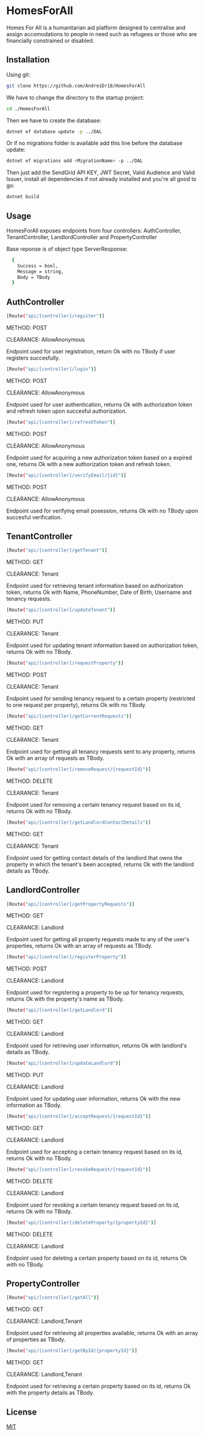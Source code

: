 # HomesForAll

Homes For All is a humanitarian aid platform designed to centralise and assign accomodations to people in need such as refugees or those who are financially constrained or disabled. 

## Installation

Using git:

```bash
git clone https://github.com/AndreiDr18/HomesForAll
```

We have to change the directory to the startup project:
```bash
cd ./HomesForAll
```

Then we have to create the database:

```bash
dotnet ef database update -p ../DAL
```

Or if no migrations folder is available add this line before the database update:

```bash
dotnet ef migrations add <MigrationName> -p ../DAL
```

Then just add the SendGrid API KEY, JWT Secret, Valid Audience and Valid Issuer, install all dependencies if not already installed and you're all good to go:

```bash
dotnet build
```

## Usage

HomesForAll exposes endpoints from four controllers: AuthController, TenantController, LandlordController and PropertyController

Base reponse is of object type ServerResponse<TBody>:
```bash
  {
    Success = bool,
    Message = string,
    Body = TBody
  }
```

## AuthController

  ```bash
  [Route("api/[controller]/register")]
  ```
  METHOD: POST

  CLEARANCE: AllowAnonymous

  Endpoint used for user registration, return Ok with no TBody if user registers succesfully.

  ```bash
  [Route("api/[controller]/login")]
  ```
  METHOD: POST

  CLEARANCE: AllowAnonymous

  Endpoint used for user authentication, returns Ok with authorization token and refresh token upon succesful authorization.

  ```bash
  [Route("api/[controller]/refreshToken")]
  ```
  METHOD: POST

  CLEARANCE: AllowAnonymous

  Endpoint used for acquiring a new authorization token based on a expired one, returns Ok with a new authorization token and refresh token. 

  ```bash
  [Route("api/[controller]/verifyEmail/{id}")]
  ```
  METHOD: POST

  CLEARANCE: AllowAnonymous

  Endpoint used for verifying email posession, returns Ok with no TBody upon succesful verification.

## TenantController


  ```bash
  [Route("api/[controller]/getTenant")]
  ```

  METHOD: GET

  CLEARANCE: Tenant

  Endpoint used for retrieving tenant information based on authorization token, returns Ok with Name, PhoneNumber, Date of Birth, Username and tenancy requests.


  ```bash
  [Route("api/[controller]/updateTenant")]
  ```

  METHOD: PUT

  CLEARANCE: Tenant

  Endpoint used for updating tenant information based on authorization token, returns Ok with no TBody.

  ```bash
  [Route("api/[controller]/requestProperty")]
  ```

  METHOD: POST

  CLEARANCE: Tenant

  Endpoint used for sending tenancy request to a certain property (restricted to one request per property), returns Ok with no TBody.

  ```bash
  [Route("api/[controller]/getCurrentRequests")]
  ```

  METHOD: GET

  CLEARANCE: Tenant

  Endpoint used for getting all tenancy requests sent to any property, returns Ok with an array of requests as TBody.

  ```bash
  [Route("api/[controller]/removeRequest/{requestId}")]
  ```

  METHOD: DELETE

  CLEARANCE: Tenant

  Endpoint used for removing a certain tenancy request based on its id, returns Ok with no TBody.
  
  ```bash
  [Route("api/[controller]/getLandlordContactDetails")]
  ```

  METHOD: GET

  CLEARANCE: Tenant

  Endpoint used for getting contact details of the landlord that owns the property in which the tenant's been accepted, returns Ok with the landlord details as TBody.
  
## LandlordController
  
  
  ```bash
  [Route("api/[controller]/getPropertyRequests")]
  ```

  METHOD: GET

  CLEARANCE: Landlord

  Endpoint used for getting all property requests made to any of the user's properties, returns Ok with an array of requests as TBody.
  
  
  ```bash
  [Route("api/[controller]/registerProperty")]
  ```

  METHOD: POST

  CLEARANCE: Landlord

  Endpoint used for registering a property to be up for tenancy requests, returns Ok with the property's name as TBody.
  
  
  ```bash
  [Route("api/[controller]/getLandlord")]
  ```

  METHOD: GET

  CLEARANCE: Landlord

  Endpoint used for retrieving user information, returns Ok with landlord's details as TBody.
  
  
  ```bash
  [Route("api/[controller]/updateLandlord")]
  ```

  METHOD: PUT

  CLEARANCE: Landlord

  Endpoint used for updating user information, returns Ok with the new information as TBody.
  
  ```bash
  [Route("api/[controller]/acceptRequest/{requestId}")]
  ```

  METHOD: GET

  CLEARANCE: Landlord

  Endpoint used for accepting a certain tenancy request based on its id, returns Ok with no TBody.
  
  ```bash
  [Route("api/[controller]/revokeRequest/{requestId}")]
  ```

  METHOD: DELETE

  CLEARANCE: Landlord

  Endpoint used for revoking a certain tenancy request based on its id, returns Ok with no TBody.
  
  ```bash
  [Route("api/[controller]/deleteProperty/{propertyId}")]
  ```

  METHOD: DELETE

  CLEARANCE: Landlord

  Endpoint used for deleting a certain property based on its id, returns Ok with no TBody.
  
## PropertyController
  
  
  ```bash
  [Route("api/[controller]/getAll")]
  ```

  METHOD: GET

  CLEARANCE: Landlord,Tenant

  Endpoint used for retrieving all properties available, returns Ok with an array of properties as TBody.
  
  ```bash
  [Route("api/[controller]/getById/{propertyId}")]
  ```

  METHOD: GET

  CLEARANCE: Landlord,Tenant

  Endpoint used for retrieving a certain property based on its id, returns Ok with the property details as TBody.

## License
[MIT](https://choosealicense.com/licenses/mit/)
